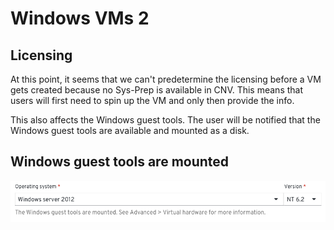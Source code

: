 # Windows VMs 2

## Licensing

At this point, it seems that we can't predetermine the licensing before a VM gets created because no Sys-Prep is available in CNV.
This means that users will first need to spin up the VM and only then provide the info.

This also affects the Windows guest tools. The user will be notified that the Windows guest tools are available and mounted as a disk.

## Windows guest tools are mounted

![user is notified that the guest tools are available](General1.png)
